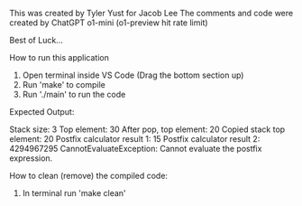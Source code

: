 This was created by Tyler Yust for Jacob Lee
The comments and code were created by ChatGPT o1-mini (o1-preview hit rate limit)

Best of Luck...

How to run this application
1. Open terminal inside VS Code (Drag the bottom section up)
2. Run 'make' to compile
3. Run './main' to run the code


Expected Output:

Stack size: 3
Top element: 30
After pop, top element: 20
Copied stack top element: 20
Postfix calculator result 1: 15
Postfix calculator result 2: 4294967295
CannotEvaluateException: Cannot evaluate the postfix expression.


How to clean (remove) the compiled code: 
1. In terminal run 'make clean'